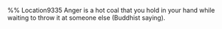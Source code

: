 %% Location9335 
Anger is a hot coal that you hold in your hand while waiting to throw it at someone else (Buddhist saying). 
